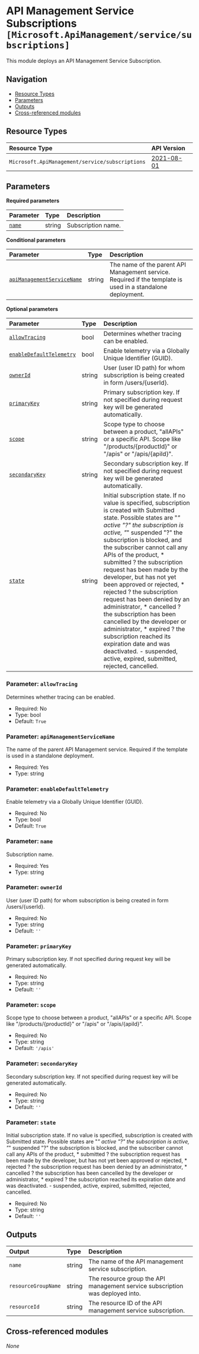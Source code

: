 # API Management Service Subscriptions `[Microsoft.ApiManagement/service/subscriptions]`

This module deploys an API Management Service Subscription.

## Navigation

- [Resource Types](#Resource-Types)
- [Parameters](#Parameters)
- [Outputs](#Outputs)
- [Cross-referenced modules](#Cross-referenced-modules)

## Resource Types

| Resource Type | API Version |
| :-- | :-- |
| `Microsoft.ApiManagement/service/subscriptions` | [2021-08-01](https://learn.microsoft.com/en-us/azure/templates/Microsoft.ApiManagement/2021-08-01/service/subscriptions) |

## Parameters

**Required parameters**

| Parameter | Type | Description |
| :-- | :-- | :-- |
| [`name`](#parameter-name) | string | Subscription name. |

**Conditional parameters**

| Parameter | Type | Description |
| :-- | :-- | :-- |
| [`apiManagementServiceName`](#parameter-apimanagementservicename) | string | The name of the parent API Management service. Required if the template is used in a standalone deployment. |

**Optional parameters**

| Parameter | Type | Description |
| :-- | :-- | :-- |
| [`allowTracing`](#parameter-allowtracing) | bool | Determines whether tracing can be enabled. |
| [`enableDefaultTelemetry`](#parameter-enabledefaulttelemetry) | bool | Enable telemetry via a Globally Unique Identifier (GUID). |
| [`ownerId`](#parameter-ownerid) | string | User (user ID path) for whom subscription is being created in form /users/{userId}. |
| [`primaryKey`](#parameter-primarykey) | string | Primary subscription key. If not specified during request key will be generated automatically. |
| [`scope`](#parameter-scope) | string | Scope type to choose between a product, "allAPIs" or a specific API. Scope like "/products/{productId}" or "/apis" or "/apis/{apiId}". |
| [`secondaryKey`](#parameter-secondarykey) | string | Secondary subscription key. If not specified during request key will be generated automatically. |
| [`state`](#parameter-state) | string | Initial subscription state. If no value is specified, subscription is created with Submitted state. Possible states are "*" active "?" the subscription is active, "*" suspended "?" the subscription is blocked, and the subscriber cannot call any APIs of the product, * submitted ? the subscription request has been made by the developer, but has not yet been approved or rejected, * rejected ? the subscription request has been denied by an administrator, * cancelled ? the subscription has been cancelled by the developer or administrator, * expired ? the subscription reached its expiration date and was deactivated. - suspended, active, expired, submitted, rejected, cancelled. |

### Parameter: `allowTracing`

Determines whether tracing can be enabled.
- Required: No
- Type: bool
- Default: `True`

### Parameter: `apiManagementServiceName`

The name of the parent API Management service. Required if the template is used in a standalone deployment.
- Required: Yes
- Type: string

### Parameter: `enableDefaultTelemetry`

Enable telemetry via a Globally Unique Identifier (GUID).
- Required: No
- Type: bool
- Default: `True`

### Parameter: `name`

Subscription name.
- Required: Yes
- Type: string

### Parameter: `ownerId`

User (user ID path) for whom subscription is being created in form /users/{userId}.
- Required: No
- Type: string
- Default: `''`

### Parameter: `primaryKey`

Primary subscription key. If not specified during request key will be generated automatically.
- Required: No
- Type: string
- Default: `''`

### Parameter: `scope`

Scope type to choose between a product, "allAPIs" or a specific API. Scope like "/products/{productId}" or "/apis" or "/apis/{apiId}".
- Required: No
- Type: string
- Default: `'/apis'`

### Parameter: `secondaryKey`

Secondary subscription key. If not specified during request key will be generated automatically.
- Required: No
- Type: string
- Default: `''`

### Parameter: `state`

Initial subscription state. If no value is specified, subscription is created with Submitted state. Possible states are "*" active "?" the subscription is active, "*" suspended "?" the subscription is blocked, and the subscriber cannot call any APIs of the product, * submitted ? the subscription request has been made by the developer, but has not yet been approved or rejected, * rejected ? the subscription request has been denied by an administrator, * cancelled ? the subscription has been cancelled by the developer or administrator, * expired ? the subscription reached its expiration date and was deactivated. - suspended, active, expired, submitted, rejected, cancelled.
- Required: No
- Type: string
- Default: `''`


## Outputs

| Output | Type | Description |
| :-- | :-- | :-- |
| `name` | string | The name of the API management service subscription. |
| `resourceGroupName` | string | The resource group the API management service subscription was deployed into. |
| `resourceId` | string | The resource ID of the API management service subscription. |

## Cross-referenced modules

_None_
